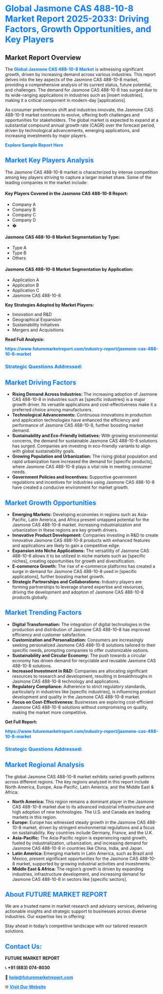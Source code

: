 <h1 style="color: #007BFF;">Global Jasmone CAS 488-10-8 Market Report 2025-2033: Driving Factors, Growth Opportunities, and Key Players</h1>

<section id="overview">
<h2>Market Report Overview</h2>
<p>The <a href="https://www.futuremarketreport.com/industry-report/jasmone-cas-488-10-8-market" style="color: #007BFF; text-decoration: none;"><strong>Global Jasmone CAS 488-10-8 Market</strong></a> is witnessing significant growth, driven by increasing demand across various industries. This report delves into the key aspects of the Jasmone CAS 488-10-8 market, providing a comprehensive analysis of its current status, future potential, and challenges. The demand for Jasmone CAS 488-10-8 has surged due to its wide-ranging applications in industries such as [insert industries], making it a critical component in modern-day [applications].</p>
<p>As consumer preferences shift and industries innovate, the Jasmone CAS 488-10-8 market continues to evolve, offering both challenges and opportunities for stakeholders. The global market is expected to expand at a substantial compound annual growth rate (CAGR) over the forecast period, driven by technological advancements, emerging applications, and increasing investments by major players.</p>
</section>

<section id="overview">
<p><a href="https://www.futuremarketreport.com/request-sample/reportId=113331" style="color: #007BFF; text-decoration: none;"><strong>Explore Sample Report Here</strong></a></p>
</section>

<section id="key-players">
<h2 style="color: #007BFF;">Market Key Players Analysis</h2>
<p>The Jasmone CAS 488-10-8 market is characterized by intense competition among key players striving to capture a larger market share. Some of the leading companies in the market include:</p>
<h4>Key Players Covered in the Jasmone CAS 488-10-8 Report:</h4>
<ul><li>Company A</li><li>Company B</li><li>Company C</li><li>Company D</li><li>�</li></ul>
<h4>Jasmone CAS 488-10-8 Market Segmentation by Type:</h4>
<ul><li>Type A</li><li>Type B</li><li>Others</li></ul>

<h4>Jasmone CAS 488-10-8 Market Segmentation by Application:</h4>
<ul><li>Application A</li><li>Application B</li><li>Application C</li><li>Jasmone CAS 488-10-8</li></ul>
<p><strong>Key Strategies Adopted by Market Players:</strong></p>
<ul>
<li>Innovation and R&D</li>
<li>Geographical Expansion</li>
<li>Sustainability Initiatives</li>
<li>Mergers and Acquisitions</li>
</ul>
</section>

<section>
<p><strong>Read Full Analysis: </strong></p><a href="https://www.futuremarketreport.com/industry-report/jasmone-cas-488-10-8-market" style="color: #007BFF; text-decoration: none;"><strong>https://www.futuremarketreport.com/industry-report/jasmone-cas-488-10-8-market</strong></a>
<h3 style="color: #007BFF;">Strategic Questions Addressed:</h3>
</section>

<section id="driving-factors">
<h2 style="color: #007BFF;">Market Driving Factors</h2>
<ul>
<li><strong>Rising Demand Across Industries:</strong> The increasing adoption of Jasmone CAS 488-10-8 in industries such as [specific industries] is a major growth driver. Its versatile applications and cost-effectiveness make it a preferred choice among manufacturers.</li>
<li><strong>Technological Advancements:</strong> Continuous innovations in production and application technologies have enhanced the efficiency and performance of Jasmone CAS 488-10-8, further boosting market demand.</li>
<li><strong>Sustainability and Eco-Friendly Initiatives:</strong> With growing environmental concerns, the demand for sustainable Jasmone CAS 488-10-8 solutions has surged. Companies are investing in eco-friendly variants to align with global sustainability goals.</li>
<li><strong>Growing Population and Urbanization:</strong> The rising global population and rapid urbanization have increased the demand for [specific products], where Jasmone CAS 488-10-8 plays a vital role in meeting consumer needs.</li>
<li><strong>Government Policies and Incentives:</strong> Supportive government regulations and incentives for industries using Jasmone CAS 488-10-8 have created a conducive environment for market growth.</li>
</ul>
</section>

<section id="growth-opportunities">
<h2 style="color: #007BFF;">Market Growth Opportunities</h2>
<ul>
<li><strong>Emerging Markets:</strong> Developing economies in regions such as Asia-Pacific, Latin America, and Africa present untapped potential for the Jasmone CAS 488-10-8 market. Increasing industrialization and urbanization in these regions are key growth drivers.</li>
<li><strong>Innovative Product Development:</strong> Companies investing in R&D to create innovative Jasmone CAS 488-10-8 products with enhanced features and applications are likely to gain a competitive edge.</li>
<li><strong>Expansion into Niche Applications:</strong> The versatility of Jasmone CAS 488-10-8 allows it to be utilized in niche markets such as [specific niches], creating opportunities for growth and diversification.</li>
<li><strong>E-commerce Growth:</strong> The rise of e-commerce platforms has created a surge in demand for Jasmone CAS 488-10-8 used in [specific applications], further boosting market growth.</li>
<li><strong>Strategic Partnerships and Collaborations:</strong> Industry players are forming partnerships to leverage shared expertise and resources, driving the development and adoption of Jasmone CAS 488-10-8 products globally.</li>
</ul>
</section>

<section id="trending-factors">
<h2 style="color: #007BFF;">Market Trending Factors</h2>
<ul>
<li><strong>Digital Transformation:</strong> The integration of digital technologies in the production and distribution of Jasmone CAS 488-10-8 has improved efficiency and customer satisfaction.</li>
<li><strong>Customization and Personalization:</strong> Consumers are increasingly seeking personalized Jasmone CAS 488-10-8 solutions tailored to their specific needs, prompting companies to offer customizable options.</li>
<li><strong>Sustainability and Circular Economy:</strong> The push towards a circular economy has driven demand for recyclable and reusable Jasmone CAS 488-10-8 solutions.</li>
<li><strong>Increased Investment in R&D:</strong> Companies are allocating significant resources to research and development, resulting in breakthroughs in Jasmone CAS 488-10-8 technology and applications.</li>
<li><strong>Regulatory Compliance:</strong> Adherence to strict regulatory standards, particularly in industries like [specific industries], is influencing product development and quality in the Jasmone CAS 488-10-8 market.</li>
<li><strong>Focus on Cost-Effectiveness:</strong> Businesses are exploring cost-efficient Jasmone CAS 488-10-8 solutions without compromising on quality, making the market more competitive.</li>
</ul>
</section>

<section>
<p><strong>Get Full Report: </strong></p><a href="https://www.futuremarketreport.com/industry-report/jasmone-cas-488-10-8-market" style="color: #007BFF; text-decoration: none;"><strong>https://www.futuremarketreport.com/industry-report/jasmone-cas-488-10-8-market</strong></a>
<h3 style="color: #007BFF;">Strategic Questions Addressed:</h3>
</section>


<section id="regional-analysis">
<h2 style="color: #007BFF;">Market Regional Analysis</h2>
<p>The global Jasmone CAS 488-10-8 market exhibits varied growth patterns across different regions. The key regions analyzed in this report include North America, Europe, Asia-Pacific, Latin America, and the Middle East & Africa:</p>
<ul>
<li><strong>North America:</strong> This region remains a dominant player in the Jasmone CAS 488-10-8 market due to its advanced industrial infrastructure and high adoption of new technologies. The U.S. and Canada are leading markets in this region.</li>
<li><strong>Europe:</strong> Europe has witnessed steady growth in the Jasmone CAS 488-10-8 market, driven by stringent environmental regulations and a focus on sustainability. Key countries include Germany, France, and the U.K.</li>
<li><strong>Asia-Pacific:</strong> The Asia-Pacific region is experiencing rapid growth, fueled by industrialization, urbanization, and increasing demand for Jasmone CAS 488-10-8 in countries like China, India, and Japan.</li>
<li><strong>Latin America:</strong> Emerging markets in Latin America, such as Brazil and Mexico, present significant opportunities for the Jasmone CAS 488-10-8 market, supported by growing industrial activities and investments.</li>
<li><strong>Middle East & Africa:</strong> The region’s growth is driven by expanding industries, infrastructure development, and increasing demand for Jasmone CAS 488-10-8 in sectors like [specific sectors].</li>
</ul>
</section>

<footer>
<h2 style="color: #007BFF;">About FUTURE MARKET REPORT</h2>
<p>We are a trusted name in market research and advisory services, delivering actionable insights and strategic support to businesses across diverse industries. Our expertise lies in offering:</p>

<p>Stay ahead in today’s competitive landscape with our tailored research solutions.</p>

<h2 style="color: #007BFF;">Contact Us:</h2>
<p><strong>FUTURE MARKET REPORT</strong></p>
<p>📞 <strong>+91 (883) 074-8030</strong></p>
<p>📧 <strong><a href="mailto:help@futuremarketreport.com" style="color: #007BFF;">help@futuremarketreport.com</a></strong></p>
<p>🌐 <strong><a href="https://www.futuremarketreport.com/" style="color: #007BFF;">Visit Our Website</a></strong></p>
</footer>